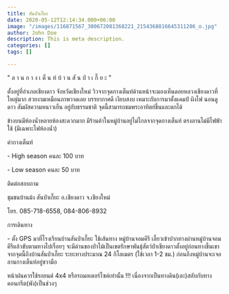 ```yaml
---
title: สันป่าเกี๊ยะ
date: 2020-05-12T12:14:34.000+06:00
image: "/images/116871567_300672081368221_2154368816645311286_o.jpg"
author: John Doe
description: This is meta description.
categories: []
tags: []

---
```

" ล า น ก า ง เ ต็ น ท์ บ้ า น สั น ป่ า เ กี๊ ย ะ "

ตั้งอยู่ที่อำเภอเชียงดาว จังหวัดเชียงใหม่ วิวจากจุดกางเต็นท์ด้านหน้าจะมองเห็นดอยหลวงเชียงดาวที่ใหญ่มาก สวยงามเหมือนภาพวาดเลย บรรยากาศดี เงียบสงบ เหมาะกับการมาตั้งแคมป์ ผิงไฟ นอนดูดาว สัมผัสความหนาวเย็น อยู่กับธรรมชาติ จุดนี้สามารถชมพระอาทิตย์ขึ้นและตกได้

ข้างบนมีห้องน้ำหลายห้องสะดวกมาก มีร้านค้าในหมู่บ้านอยู่ไม่ไกลจากจุดกางเต็นท์ ตรงลานไม่มีไฟฟ้าใช้ (มีเฉพาะไฟห้องน้ำ)

ค่ากางเต็นท์

\- High season คนละ 100 บาท

\- Low season คนละ 50 บาท

ติดต่อสอบถาม

ชุมชนบ้านม้ง สันป่าเกี๊ยะ อ.เชียงดาว จ.เชียงใหม่

โทร. 085-718-6558, 084-806-8932

การเดินทาง

\- ตั้ง GPS มาที่โรงเรียนบ้านสันป่าเกี๊ยะ ใช้เส้นทาง หมู่บ้านจอมคีรี เลี้ยวเข้าปากทางผ่านหมู่บ้านจอมคีรีแล้วขับตามทางไปเรื่อยๆ จะมีด่านของป่าไม้เป็นเขตรักษาพันธุ์สัตว์ป่าเชียงดาวตั้งอยู่ก่อนทางขึ้นเขา จากจุดนี้ถึงบ้านสันป่าเกี๊ยะ ระยะทางประมาณ 24 กิโลเมตร (ใช้เวลา 1-2 ชม.) ก่อนถึงหมู่บ้านจะเจอลานกางเต็นท์อยู่ขวามือ

หน้าฝนควรใช้รถยนต์ 4x4 หรือรถมอเตอร์ไซค์เท่านั้น !!! เนื่องจากเป็นทางดิน(เละ)สลับกับทางคอนกรีต(พัง)เป็นช่วงๆ